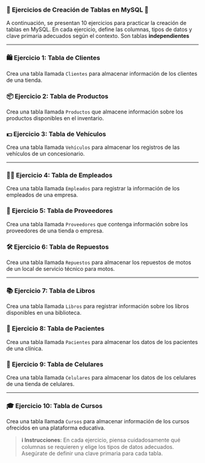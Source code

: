### 🧲 Ejercicios de Creación de Tablas en MySQL 🧲

A continuación, se presentan 10 ejercicios para practicar la creación de tablas en MySQL. En cada ejercicio, define las columnas, tipos de datos y clave primaria adecuados según el contexto. Son tablas **independientes**

---

### 🛍️ Ejercicio 1: Tabla de Clientes
Crea una tabla llamada `Clientes` para almacenar información de los clientes de una tienda.

### 📦 Ejercicio 2: Tabla de Productos
Crea una tabla llamada `Productos` que almacene información sobre los productos disponibles en el inventario.

### 💵 Ejercicio 3: Tabla de Vehículos
Crea una tabla llamada `Vehículos` para almacenar los registros de las vehículos de un concesionario.

---

### 👩‍💼 Ejercicio 4: Tabla de Empleados
Crea una tabla llamada `Empleados` para registrar la información de los empleados de una empresa.

### 🚚 Ejercicio 5: Tabla de Proveedores
Crea una tabla llamada `Proveedores` que contenga información sobre los proveedores de una tienda o empresa.

### 🛠️ Ejercicio 6: Tabla de Repuestos
Crea una tabla llamada `Repuestos` para almacenar los repuestos de motos de un local de servicio técnico para motos.

---

### 📚 Ejercicio 7: Tabla de Libros
Crea una tabla llamada `Libros` para registrar información sobre los libros disponibles en una biblioteca.

### 🏥 Ejercicio 8: Tabla de Pacientes
Crea una tabla llamada `Pacientes` para almacenar los datos de los pacientes de una clínica.

### 📱 Ejercicio 9: Tabla de Celulares
Crea una tabla llamada `Celulares` para almacenar los datos de los celulares de una tienda de celulares.

---

### 🎓 Ejercicio 10: Tabla de Cursos
Crea una tabla llamada `Cursos` para almacenar información de los cursos ofrecidos en una plataforma educativa.

> **ℹ️ Instrucciones**: En cada ejercicio, piensa cuidadosamente qué columnas se requieren y elige los tipos de datos adecuados. Asegúrate de definir una clave primaria para cada tabla.

